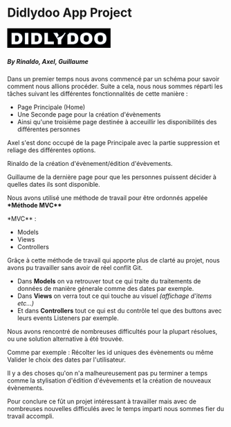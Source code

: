 # Didlydoo App Project

![DidlyDoo App](assets/img/logo.png)

##### By Rinaldo, Axel, Guillaume

Dans un premier temps nous avons commencé par un schéma pour
savoir comment nous allions procéder.
Suite a cela, nous nous sommes réparti les tâches suivant les
différentes fonctionnalités de cette manière :

<ul>

<li>Page Principale (Home)</li>
<li>Une Seconde page pour la création d'évènements</li>
<li>Ainsi qu'une troisième page destinée à acceuillir les disponibilités des différentes personnes</li>
</ul>

Axel s'est donc occupé de la page Principale avec la partie suppression et reliage des différentes options.

Rinaldo de la création d'évènement/édition d'évèvements.

Guillaume de la dernière page pour que les personnes puissent décider à quelles dates ils sont disponible.

Nous avons utilisé une méthode de travail pour être ordonnés appelée **\*Méthode MVC\*\***

\*MVC\*\* :

-   Models
-   Views
-   Controllers

Grâçe à cette méthode de travail qui apporte plus de clarté au projet, nous avons pu travailler sans avoir de réel conflit Git.

-   Dans **Models** on va retrouver tout ce qui traite du traitements de données de manière génerale comme des dates par exemple.
-   Dans **Views** on verra tout ce qui touche au visuel _(affichage d'items etc...)_
-   Et dans **Controllers** tout ce qui est du contrôle tel que des buttons avec leurs events Listeners par exemple.

Nous avons rencontré de nombreuses difficultés pour la plupart résolues, ou une solution alternative à été trouvée.

Comme par exemple : Récolter les id uniques des évènements ou même Valider le choix des dates par l'utilisateur.

Il y a des choses qu'on n'a malheureusement pas pu terminer a temps comme la stylisation d'édition d'évèvements et la création de nouveaux évènements.

Pour conclure ce fût un projet intéressant à travailler mais avec de nombreuses nouvelles difficulés avec le temps imparti nous sommes fier du travail accompli.
